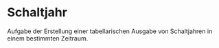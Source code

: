 # Schaltjahr

Aufgabe der Erstellung einer tabellarischen Ausgabe von Schaltjahren in einem bestimmten Zeitraum. 
